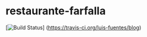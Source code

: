 # restaurante-farfalla


[![Build Status](https://travis-ci.org/luis-fuentes/blog.svg?branch=master)]
(https://travis-ci.org/luis-fuentes/blog)
